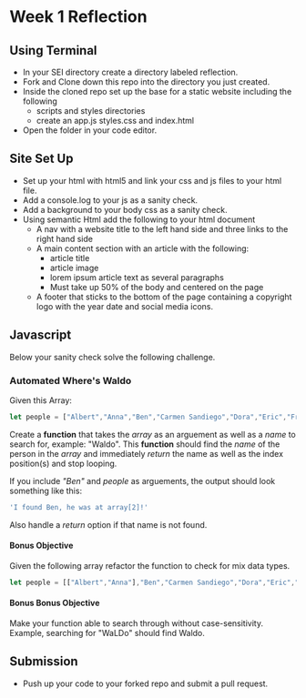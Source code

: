 # Week 1 Reflection

## Using Terminal
- In your SEI directory create a directory labeled reflection.
- Fork and Clone down this repo into the directory you just created. 
- Inside the cloned repo set up the base for a static website including the following
    - scripts and styles directories
    - create an app.js styles.css and index.html
- Open the folder in your code editor.

## Site Set Up
- Set up your html with html5 and link your css and js files to your html file.
- Add a console.log to your js as a sanity check. 
- Add a background to your body css as a sanity check.
- Using semantic Html add the following to your html document
    - A nav with a website title to the left hand side and three links to the right hand side
    - A main content section with an article with the following:
        - article title
        - article image
        - lorem ipsum article text as several paragraphs
        - Must take up 50% of the body and centered on the page
    - A footer that sticks to the bottom of the page containing a copyright logo with the year date and social media icons. 

## Javascript

Below your sanity check solve the following challenge. 

### Automated Where's Waldo

Given this Array:

```js
let people = ["Albert","Anna","Ben","Carmen Sandiego","Dora","Eric","Francis","Gary","Helen","Ira","Jake","Jane","John","kate","Louis","Mike","Nancy","Oscar","Paula","QuIncy","Regina","Sabrina","trevor","Unice","Victoria","Winston","Waldo","Xavier","Yancy","Zack"]
```

Create a **function** that takes the _array_ as an arguement as well as a _name_ to search for, example: "Waldo". This **function** should find the _name_ of the person in the _array_ and immediately _return_ the name as well as the index position(s) and stop looping.

If you include _"Ben"_ and _people_ as arguements, the output should look something like this:

```js
'I found Ben, he was at array[2]!'
```

Also handle a _return_ option if that name is not found. 

#### Bonus Objective
Given the following array refactor the function to check for mix data types.

```js
let people = [["Albert","Anna"],"Ben","Carmen Sandiego","Dora","Eric","Francis","Gary","Helen","Ira",["Jake","Jane","John"],"kate","Louis","Mike","Nancy","Oscar","Paula","QuIncy","Regina","Sabrina","trevor","Unice","Victoria",["Winston","Waldo"],"Xavier","Yancy","Zack"]
```

#### Bonus Bonus Objective
Make your function able to search through without case-sensitivity. Example, searching for "WaLDo" should find Waldo.

## Submission
- Push up your code to your forked repo and submit a pull request. 
